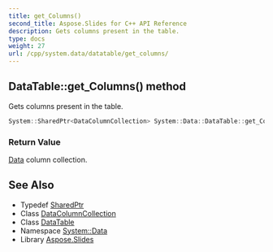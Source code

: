 ```yaml
---
title: get_Columns()
second_title: Aspose.Slides for C++ API Reference
description: Gets columns present in the table.
type: docs
weight: 27
url: /cpp/system.data/datatable/get_columns/
---
```

## DataTable::get_Columns() method


Gets columns present in the table.

```cpp
System::SharedPtr<DataColumnCollection> System::Data::DataTable::get_Columns()
```


### Return Value

[Data](../../) column collection.

## See Also

* Typedef [SharedPtr](../../system/sharedptr/)
* Class [DataColumnCollection](../datacolumncollection/)
* Class [DataTable](./)
* Namespace [System::Data](../)
* Library [Aspose.Slides](../../)